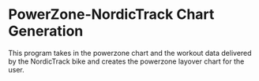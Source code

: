 # PowerZone-NordicTrack Chart Generation
This program takes in the powerzone chart and the workout data delivered by the NordicTrack bike and creates the powerzone layover chart for the user.
